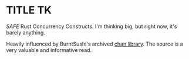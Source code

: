 # TITLE TK
*SAFE* Rust Concurrency Constructs. 
I'm thinking big, but right now, it's barely anything.

Heavily influenced by BurntSushi's archived [chan library](https://github.com/BurntSushi/chan/).
The source is a very valuable and informative read.